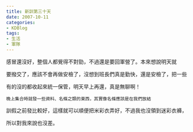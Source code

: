 ```yaml
---
title: 新訓第三十天
date: 2007-10-11
categories:
- KDBlog
tags:
- 生活
- 軍隊
---
```

感冒還沒好，整個人都覺得不對勁，不過還是要回軍營了。本來想說明天就

要撥交了，應該不會再做安檢了，沒想到班長們真是勤快，還是安檢了，把一些

有的沒的都收起來統一保管，明天早上再還，真是無聊啊！

    晚上集合時就發一些資料、名條之類的東西，其實像名條應該是在我們放結

訓假之前發比較好，這樣就可以順便把米彩衣弄好，不過我也沒領到迷彩衣褲，

所以對我來說也沒差。

